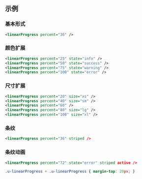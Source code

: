 ## 示例
### 基本形式

<div class="m-example"></div>

```xml
<linearProgress percent="36" />
```

### 颜色扩展

<div class="m-example"></div>

```xml
<linearProgress percent="25" state="info" />
<linearProgress percent="50" state="success" />
<linearProgress percent="75" state="warning" />
<linearProgress percent="100" state="error" />
```

### 尺寸扩展

<div class="m-example"></div>

```xml
<linearProgress percent="20" size="xs" />
<linearProgress percent="40" size="sm" />
<linearProgress percent="60" />
<linearProgress percent="80" size="lg" />
<linearProgress percent="100" size="xl" />
```

### 条纹

<div class="m-example"></div>

```xml
<linearProgress percent="36" striped />
```

### 条纹动画

<div class="m-example"></div>

```xml
<linearProgress percent="72" state="error" striped active />
```

```css
.u-linearProgress + .u-linearProgress { margin-top: 20px; }
```

